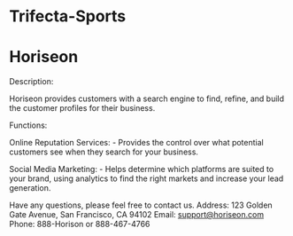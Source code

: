 # Trifecta-Sports

# Horiseon

Description:

Horiseon provides customers with a search engine to find, refine, and build the customer profiles for their business.

Functions:

Online Reputation Services: 
    - Provides the control over what potential customers see when they search for your business.

Social Media Marketing:
    - Helps determine which platforms are suited to your brand, using analytics to find the right markets and increase your lead generation. 

Have any questions, please feel free to contact us.
    Address: 123 Golden Gate Avenue, San Francisco, CA 94102
    Email: support@horiseon.com
    Phone: 888-Horison or 888-467-4766

#